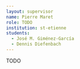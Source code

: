 ```yaml
---
layout: supervisor
name: Pierre Maret
role: TODO
institution: st-etienne
students:
  - José M. Giménez-García
  - Dennis Diefenbach
---
```

TODO
